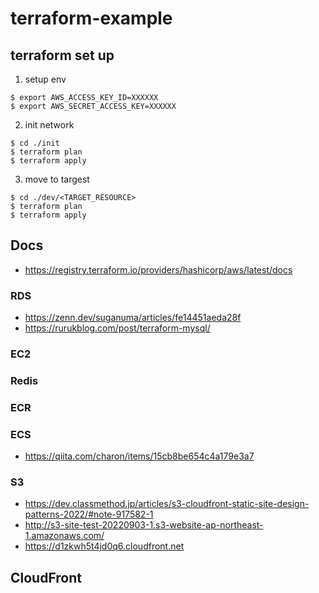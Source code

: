 # terraform-example

## terraform set up
1.  setup env
```
$ export AWS_ACCESS_KEY_ID=XXXXXX
$ export AWS_SECRET_ACCESS_KEY=XXXXXX
```

2. init network
```
$ cd ./init
$ terraform plan
$ terraform apply  
```

3. move to targest
```
$ cd ./dev/<TARGET_RESOURCE>
$ terraform plan
$ terraform apply
```

## Docs
 - https://registry.terraform.io/providers/hashicorp/aws/latest/docs

### RDS
- https://zenn.dev/suganuma/articles/fe14451aeda28f  
- https://rurukblog.com/post/terraform-mysql/  

### EC2

### Redis

### ECR

### ECS
 - https://qiita.com/charon/items/15cb8be654c4a179e3a7  
 
### S3
- https://dev.classmethod.jp/articles/s3-cloudfront-static-site-design-patterns-2022/#note-917582-1  
- http://s3-site-test-20220903-1.s3-website-ap-northeast-1.amazonaws.com/  
- https://d1zkwh5t4jd0q6.cloudfront.net  

## CloudFront
    

